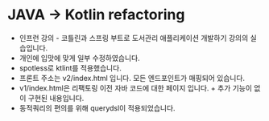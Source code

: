 # JAVA -> Kotlin refactoring
- 인프런 강의 - 코틀린과 스프링 부트로 도서관리 애플리케이션 개발하기 강의의 실습입니다.
- 개인에 입맛에 맞게 일부 수정하였습니다.
- spotless로 ktlint를 적용했습니다.
- 프론트 주소는 v2/index.html 입니다. 모든 엔드포인트가 매핑되어 있습니다.
- v1/index.html은 리팩토링 이전 자바 코드에 대한 페이지 입니다. + 추가 기능이 없이 구현된 내용입니다.
- 동적쿼리의 편의를 위해 querydsl이 적용되었습니다.
